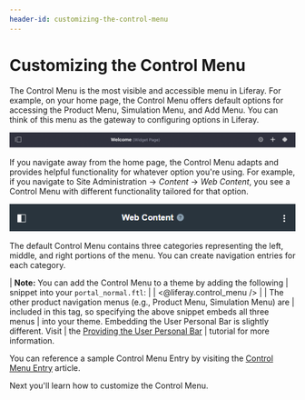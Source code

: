 ```yaml
---
header-id: customizing-the-control-menu
---
```


# Customizing the Control Menu

The Control Menu is the most visible and accessible menu in Liferay. For
example, on your home page, the Control Menu offers default options for
accessing the Product Menu, Simulation Menu, and Add Menu. You can think of this
menu as the gateway to configuring options in Liferay.

![Figure 1: The Control Menu has three configurable areas: left, right, and middle. It also displays the title and type of page that you are currently viewing.](../../../images/control-menu-home.png)

If you navigate away from the home page, the Control Menu adapts and provides
helpful functionality for whatever option you're using. For example, if you
navigate to Site Administration &rarr; *Content* &rarr; *Web Content*, you see
a Control Menu with different functionality tailored for that option.

![Figure 2: When switching your context to web content, the Control Menu adapts to provide helpful options for that area.](../../../images/control-menu-web-content.png)

The default Control Menu contains three categories representing the left,
middle, and right portions of the menu. You can create navigation entries for
each category.

| **Note:** You can add the Control Menu to a theme by adding the following
| snippet into your `portal_normal.ftl`:
| 
|     <@liferay.control_menu />
| 
| The other product navigation menus (e.g., Product Menu, Simulation Menu) are
| included in this tag, so specifying the above snippet embeds all three menus
| into your theme. Embedding the User Personal Bar is slightly different. Visit
| the [Providing the User Personal Bar](/docs/7-1/tutorials/-/knowledge_base/t/providing-the-user-personal-bar)
| tutorial for more information.

You can reference a sample Control Menu Entry by visiting the
[Control Menu Entry](/docs/7-1/reference/-/knowledge_base/r/control-menu-entry-template)
article.

Next you'll learn how to customize the Control Menu.
